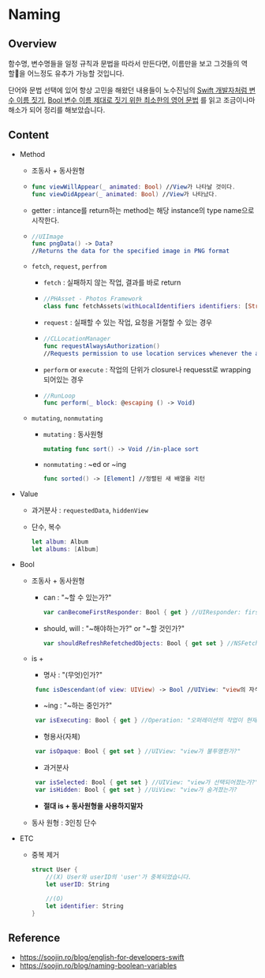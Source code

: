 # Naming

## Overview

함수명, 변수명들을 일정 규칙과 문법을 따라서 만든다면, 이름만을 보고 그것들의 역할을 어느정도 유추가 가능할 것입니다.

단어와 문법 선택에 있어 항상 고민을 해왔던 내용들이 노수진님의 [Swift 개발자처럼 변수 이름 짓기](https://soojin.ro/blog/english-for-developers-swift), [Bool 변수 이름 제대로 짓기 위한 최소한의 영어 문법](https://soojin.ro/blog/naming-boolean-variables) 를 읽고 조금이나마 해소가 되어 정리를 해보았습니다.

## Content

- Method

  - 조동사 + 동사원형 

  - ```swift
    func viewWillAppear(_ animated: Bool) //View가 나타날 것이다.
    func viewDidAppear(_ animated: Bool) //View가 나타났다.
    ```

  - getter : intance를 return하는 method는 해당 instance의 type name으로 시작한다.

  - ```swift
    //UIImage
    func pngData() -> Data?
    //Returns the data for the specified image in PNG format
    ```

  - `fetch`, `request`, `perfrom`

    - `fetch` : 실패하지 않는 작업, 결과를 바로 return

    - ```swift
      //PHAsset - Photos Framework
      class func fetchAssets(withLocalIdentifiers identifiers: [String], options: PHFetchOptions?) -> PHFetchResult<PHAsset>
      ```

    - `request` : 실패할 수 있는 작업, 요청을 거절할 수 있는 경우

    - ```swift
      //CLLocationManager
      func requestAlwaysAuthorization()
      //Requests permission to use location services whenever the app is running.
      ```

    - `perform` or `execute` : 작업의 단위가 closure나 requesst로 wrapping되어있는 경우

    - ```swift
      //RunLoop
      func perform(_ block: @escaping () -> Void)
      ```

  - `mutating`, `nonmutating`

    - `mutating` : 동사원형

      ```swift
      mutating func sort() -> Void //in-place sort
      ```

    - `nonmutating` :  ~ed or ~ing

      ```swift
      func sorted() -> [Element] //정렬된 새 배열을 리턴
      ```

- Value

  - 과거분사 : `requestedData`, `hiddenView`

  - 단수, 복수 

    ```swift
    let album: Album
    let albums: [Album]
    ```

- Bool

  - 조동사 + 동사원형

    - can : "~할 수 있는가?"

      ```swift
      var canBecomeFirstResponder: Bool { get } //UIResponder: first responder가 될 수 있는가?
      ```

    - should, will : "~해야하는가?" or "~할 것인가?"

      ```swift
      var shouldRefreshRefetchedObjects: Bool { get set } //NSFetchRequest: 가져온 값을 refresh 할 것인가?
      ```

  - is +

    - 명사 : "(무엇)인가?" 

     ```swift
      func isDescendant(of view: UIView) -> Bool //UIView: "view의 자식인가?" 
     ```

    - ~ing : "~하는 중인가?"

     ```swift
      var isExecuting: Bool { get } //Operation: "오퍼레이션의 작업이 현재 실행 중인가?"
     ```

    - 형용사(자체)

     ```swift
      var isOpaque: Bool { get set } //UIView: "view가 불투명한가?"
     ```

    - 과거분사

     ```swift
      var isSelected: Bool { get set } //UIView: "view가 선택되어졌는가?"
      var isHidden: Bool { get set } //UiView: "view가 숨겨졌는가?
     ```

    - **절대 is + 동사원형을 사용하지말자**

  - 동사 원형 : 3인칭 단수

- ETC

  - 중복 제거

    ```swift
    struct User {
        //(X) User와 userID의 'user'가 중복되었습니다.
    	let userID: String 	
        
        //(O)
    	let identifier: String	
    }
    ```

## Reference

- https://soojin.ro/blog/english-for-developers-swift
- https://soojin.ro/blog/naming-boolean-variables